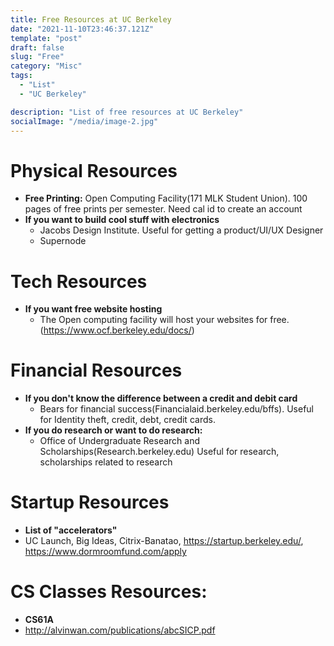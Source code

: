 ```yaml
---
title: Free Resources at UC Berkeley
date: "2021-11-10T23:46:37.121Z"
template: "post"
draft: false
slug: "Free"
category: "Misc"
tags:
  - "List"
  - "UC Berkeley"

description: "List of free resources at UC Berkeley"
socialImage: "/media/image-2.jpg"
---
```


# Physical Resources

- **Free Printing:** Open Computing Facility(171 MLK Student Union). 100 pages of free prints per semester. Need cal id to create an account
- **If you want to build cool stuff with electronics**
  - Jacobs Design Institute. Useful for getting a product/UI/UX Designer
  - Supernode

# Tech Resources

- **If you want free website hosting**
  - The Open computing facility will host your websites for free. (https://www.ocf.berkeley.edu/docs/)

# Financial Resources

- **If you don't know the difference between a credit and debit card**
  - Bears for financial success(Financialaid.berkeley.edu/bffs). Useful for Identity theft, credit, debt, credit cards.
- **If you do research or want to do research:**
  - Office of Undergraduate Research and Scholarships(Research.berkeley.edu) Useful for research, scholarships related to research

# Startup Resources
- **List of "accelerators"**
-  UC Launch, Big Ideas, Citrix-Banatao, https://startup.berkeley.edu/, https://www.dormroomfund.com/apply

# CS Classes Resources:
- **CS61A**
- http://alvinwan.com/publications/abcSICP.pdf  